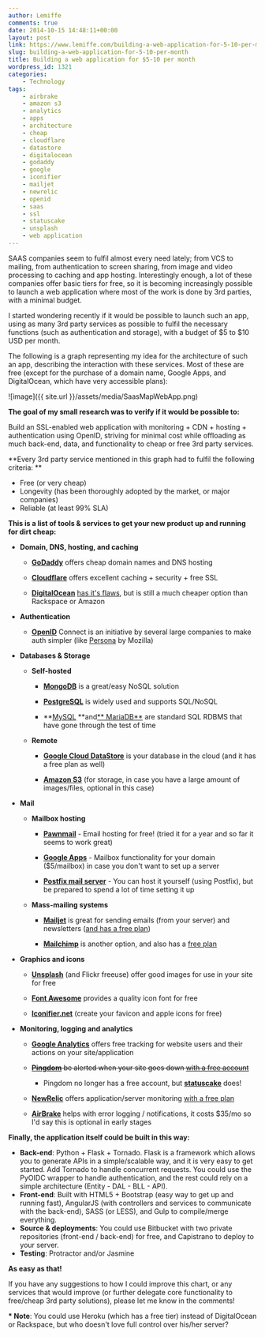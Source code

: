 ```yaml
---
author: Lemiffe
comments: true
date: 2014-10-15 14:48:11+00:00
layout: post
link: https://www.lemiffe.com/building-a-web-application-for-5-10-per-month/
slug: building-a-web-application-for-5-10-per-month
title: Building a web application for $5-10 per month
wordpress_id: 1321
categories:
    - Technology
tags:
    - airbrake
    - amazon s3
    - analytics
    - apps
    - architecture
    - cheap
    - cloudflare
    - datastore
    - digitalocean
    - godaddy
    - google
    - iconifier
    - mailjet
    - newrelic
    - openid
    - saas
    - ssl
    - statuscake
    - unsplash
    - web application
---
```


SAAS companies seem to fulfil almost every need lately; from VCS to mailing, from authentication to screen sharing, from image and video processing to caching and app hosting. Interestingly enough, a lot of these companies offer basic tiers for free, so it is becoming increasingly possible to launch a web application where most of the work is done by 3rd parties, with a minimal budget.

I started wondering recently if it would be possible to launch such an app, using as many 3rd party services as possible to fulfil the necessary functions (such as authentication and storage), with a budget of $5 to $10 USD per month.

The following is a graph representing my idea for the architecture of such an app, describing the interaction with these services. Most of these are free (except for the purchase of a domain name, Google Apps, and DigitalOcean, which have very accessible plans):

![image]({{ site.url }}/assets/media/SaasMapWebApp.png)

**The goal of my small research was to verify if it would be possible to:**

Build an SSL-enabled web application with monitoring + CDN + hosting + authentication using OpenID, striving for minimal cost while offloading as much back-end, data, and functionality to cheap or free 3rd party services.

**Every 3rd party service mentioned in this graph had to fulfil the following criteria: **

-   Free (or very cheap)
-   Longevity (has been thoroughly adopted by the market, or major companies)
-   Reliable (at least 99% SLA)

**This is a list of tools & services to get your new product up and running for dirt cheap:**

-   **Domain, DNS, hosting, and caching**

    -   [**GoDaddy**](https://www.godaddy.com/) offers cheap domain names and DNS hosting

    -   [**Cloudflare**](https://www.cloudflare.com/) offers excellent caching + security + free SSL

    -   [**DigitalOcean**](https://www.digitalocean.com/) [has it's flaws](https://github.com/fog/fog/issues/2525), but is still a much cheaper option than Rackspace or Amazon

-   **Authentication**

    -   [**OpenID**](http://openid.net/) Connect is an initiative by several large companies to make auth simpler (like [Persona](https://www.mozilla.org/en-US/persona/) by Mozilla)

-   **Databases & Storage**

    -   **Self-hosted**

        -   [**MongoDB**](http://www.mongodb.org/) is a great/easy NoSQL solution

        -   **[PostgreSQL](http://www.postgresql.org/)** is widely used and supports SQL/NoSQL

        -   **[MySQL](http://www.mysql.com/) **and[** MariaDB**](https://mariadb.org/) are standard SQL RDBMS that have gone through the test of time

    -   **Remote**

        -   [**Google Cloud DataStore**](https://cloud.google.com/datastore/docs) is your database in the cloud (and it has a free plan as well)

        -   [**Amazon S3**](http://aws.amazon.com/s3/) (for storage, in case you have a large amount of images/files, optional in this case)

-   **Mail**

    -   **Mailbox hosting**

        -   [**Pawnmail**](https://pawnmail.com/) - Email hosting for free! (tried it for a year and so far it seems to work great)

        -   [**Google Apps**](https://www.google.com/work/apps/business/) - Mailbox functionality for your domain ($5/mailbox) in case you don't want to set up a server

        -   [**Postfix mail server**](https://www.digitalocean.com/community/tutorials/how-to-set-up-a-postfix-e-mail-server-with-dovecot) - You can host it yourself (using Postfix), but be prepared to spend a lot of time setting it up

    -   **Mass-mailing systems**

        -   [**Mailjet**](https://www.mailjet.com/) is great for sending emails (from your server) and newsletters ([and has a free plan](https://www.mailjet.com/pricing))

        -   [**Mailchimp**](http://mailchimp.com/) is another option, and also has a [free plan](http://mailchimp.com/pricing/)

-   **Graphics and icons**

    -   [**Unsplash**](https://unsplash.com) (and Flickr freeuse) offer good images for use in your site for free

    -   [**Font Awesome**](http://fortawesome.github.io/Font-Awesome/) provides a quality icon font for free

    -   [**Iconifier.net**](http://iconifier.net/) (create your favicon and apple icons for free)

-   **Monitoring, logging and analytics**

    -   [**Google Analytics**](http://www.google.com/analytics/) offers free tracking for website users and their actions on your site/application

    -   <del>[**Pingdom**](https://www.pingdom.com/) be alerted when your site goes down [with a free account](https://www.pingdom.com/free/)</del>

        -   Pingdom no longer has a free account, but **[statuscake](https://www.statuscake.com)** does!

    -   [**NewRelic**](http://newrelic.com/) offers application/server monitoring [with a free plan](http://newrelic.com/application-monitoring/pricing)

    -   [**AirBrake**](https://airbrake.io/) helps with error logging / notifications, it costs $35/mo so I'd say this is optional in early stages

**Finally, the application itself could be built in this way:**

-   **Back-end**: Python + Flask + Tornado. Flask is a framework which allows you to generate APIs in a simple/scalable way, and it is very easy to get started. Add Tornado to handle concurrent requests. You could use the PyOIDC wrapper to handle authentication, and the rest could rely on a simple architecture (Entity - DAL - BLL - API).
-   **Front-end**: Built with HTML5 + Bootstrap (easy way to get up and running fast), AngularJS (with controllers and services to communicate with the back-end), SASS (or LESS), and Gulp to compile/merge everything.
-   **Source & deployments**: You could use Bitbucket with two private repositories (front-end / back-end) for free, and Capistrano to deploy to your server.
-   **Testing**: Protractor and/or Jasmine

**As easy as that!**

If you have any suggestions to how I could improve this chart, or any services that would improve (or further delegate core functionality to free/cheap 3rd party solutions), please let me know in the comments!

**\* Note**: You could use Heroku (which has a free tier) instead of DigitalOcean or Rackspace, but who doesn't love full control over his/her server?
